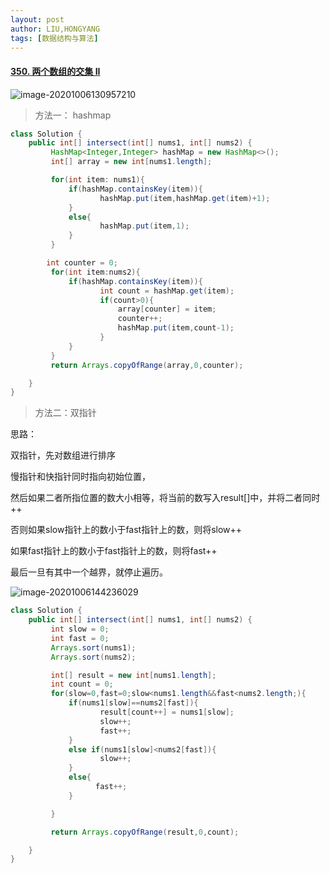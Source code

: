 ```yaml
---
layout: post
author: LIU,HONGYANG
tags: [数据结构与算法]
---
```




#### [350. 两个数组的交集 II](https://leetcode-cn.com/problems/intersection-of-two-arrays-ii/)

![image-20201006130957210](https://tva1.sinaimg.cn/large/007S8ZIlgy1gjfjalmgllj30vu0smdjh.jpg)



> 方法一： hashmap

```java
class Solution {
    public int[] intersect(int[] nums1, int[] nums2) {
         HashMap<Integer,Integer> hashMap = new HashMap<>();
         int[] array = new int[nums1.length];

         for(int item: nums1){
             if(hashMap.containsKey(item)){
                    hashMap.put(item,hashMap.get(item)+1);
             }
             else{
                    hashMap.put(item,1);
             }
         }

        int counter = 0;
         for(int item:nums2){
             if(hashMap.containsKey(item)){
                    int count = hashMap.get(item);
                    if(count>0){
                        array[counter] = item;
                        counter++;
                        hashMap.put(item,count-1);
                    }
             }
         }
         return Arrays.copyOfRange(array,0,counter);

    }
}
```



> 方法二：双指针

思路：

双指针，先对数组进行排序

慢指针和快指针同时指向初始位置，

然后如果二者所指位置的数大小相等，将当前的数写入result[]中，并将二者同时++

否则如果slow指针上的数小于fast指针上的数，则将slow++

如果fast指针上的数小于fast指针上的数，则将fast++

最后一旦有其中一个越界，就停止遍历。



![image-20201006144236029](https://tva1.sinaimg.cn/large/007S8ZIlgy1gjflyzf3vbj314i0kymyl.jpg)



```java
class Solution {
    public int[] intersect(int[] nums1, int[] nums2) {
         int slow = 0;
         int fast = 0;
         Arrays.sort(nums1);
         Arrays.sort(nums2);

         int[] result = new int[nums1.length];
         int count = 0;
         for(slow=0,fast=0;slow<nums1.length&&fast<nums2.length;){
             if(nums1[slow]==nums2[fast]){  
                    result[count++] = nums1[slow];
                    slow++;
                    fast++;
             }
             else if(nums1[slow]<nums2[fast]){
                    slow++;
             }
             else{
                   fast++;
             }

         }

         return Arrays.copyOfRange(result,0,count);

    }
}
```

